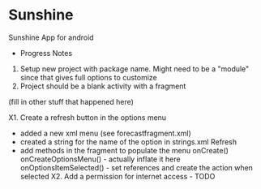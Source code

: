 Sunshine
========

Sunshine App for android


* Progress Notes

1. Setup new project with package name. Might need to be a "module" since that gives full options to customize
2. Project should be a blank activity with a fragment

(fill in other stuff that happened here)

X1. Create a refresh button in the options menu
 - added a new xml menu (see forecastfragment.xml)
 - created a string for the name of the option in strings.xml
    <string name="action_refresh">Refresh</string>
 - add methods in the fragment to populate the menu
    onCreate()
    onCreateOptionsMenu() - actually inflate it here
    onOptionsItemSelected() - set references and create the action when selected
X2. Add a permission for internet access - TODO
